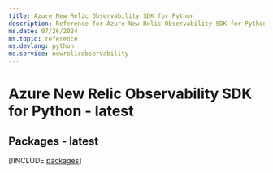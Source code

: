 ```yaml
---
title: Azure New Relic Observability SDK for Python
description: Reference for Azure New Relic Observability SDK for Python
ms.date: 07/26/2024
ms.topic: reference
ms.devlang: python
ms.service: newrelicobservability
---
```

# Azure New Relic Observability SDK for Python - latest
## Packages - latest
[!INCLUDE [packages](new-relic-observability-index.md)]